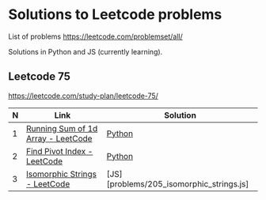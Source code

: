 # Solutions to Leetcode problems
List of problems https://leetcode.com/problemset/all/

Solutions in Python and JS (currently learning).

## Leetcode 75
https://leetcode.com/study-plan/leetcode-75/

| N   | Link                                                                                                                       | Solution                                 |
| --- | -------------------------------------------------------------------------------------------------------------------------- | ---------------------------------------- |
| 1   | [Running Sum of 1d Array - LeetCode](https://leetcode.com/problems/running-sum-of-1d-array/?envType=study-plan&id=level-1) | [Python](problems/1480_running_sum.md)   |
| 2   | [Find Pivot Index - LeetCode](https://leetcode.com/problems/find-pivot-index/description/)                                 | [Python](problems/724_pivot_index.py)    |
| 3   | [Isomorphic Strings - LeetCode](https://leetcode.com/problems/isomorphic-strings/description/)                             | [JS][problems/205_isomorphic_strings.js] | 

